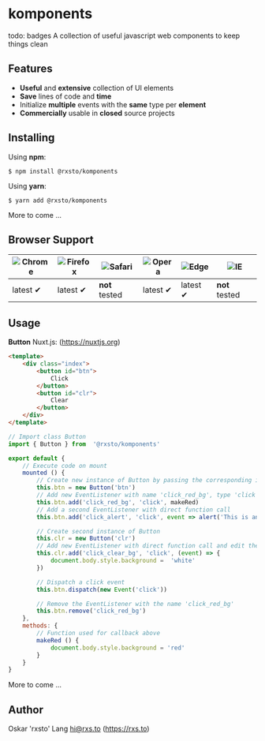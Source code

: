 # komponents
todo: badges
A collection of useful javascript web components to keep things clean

## Features

 - **Useful** and **extensive** collection of UI elements
 - **Save** lines of code and **time**
 - Initialize **multiple** events with the **same** type per **element**
 - **Commercially** usable in **closed** source projects

## Installing
Using **npm**:

    $ npm install @rxsto/komponents
Using **yarn**:

    $ yarn add @rxsto/komponents
More to come ...

## Browser Support
![Chrome](https://raw.github.com/alrra/browser-logos/master/src/chrome/chrome_48x48.png) |![Firefox](https://raw.github.com/alrra/browser-logos/master/src/firefox/firefox_48x48.png) |![Safari](https://raw.github.com/alrra/browser-logos/master/src/safari/safari_48x48.png) |![Opera](https://raw.github.com/alrra/browser-logos/master/src/opera/opera_48x48.png) |![Edge](https://raw.github.com/alrra/browser-logos/master/src/edge/edge_48x48.png) |![IE](https://raw.github.com/alrra/browser-logos/master/src/archive/internet-explorer_9-11/internet-explorer_9-11_48x48.png) |
--|--|--|--|--|--|
latest ✔ |latest ✔ |**not** tested |latest ✔ |latest ✔ |**not** tested |

## Usage
**Button**
Nuxt.js: (https://nuxtjs.org)

```html
<template>
	<div class="index">
		<button id="btn">
			Click
		</button>
		<button id="clr">
			Clear
		</button>
	</div>
</template>
```

```js
// Import class Button
import { Button } from  '@rxsto/komponents'

export default {
	// Execute code on mount
	mounted () {
		// Create new instance of Button by passing the corresponding id (btn, clr)
		this.btn = new Button('btn')
		// Add new EventListener with name 'click_red_bg', type 'click' and callback 'makeRed()'
		this.btn.add('click_red_bg', 'click', makeRed)
		// Add a second EventListener with direct function call
		this.btn.add('click_alert', 'click', event => alert('This is an alert!'))

		// Create second instance of Button
		this.clr = new Button('clr')
		// Add new EventListener with direct function call and edit the document body
		this.clr.add('click_clear_bg', 'click', (event) => {
			document.body.style.background =  'white'
		})

		// Dispatch a click event
		this.btn.dispatch(new Event('click'))

		// Remove the EventListener with the name 'click_red_bg'
		this.btn.remove('click_red_bg')
	},
	methods: {
		// Function used for callback above
		makeRed () {
			document.body.style.background = 'red'
		}
	}
}
```
More to come ...

## Author
Oskar 'rxsto' Lang <hi@rxs.to> (https://rxs.to)
